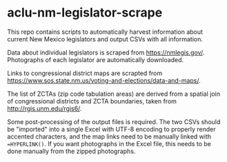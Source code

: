 # aclu-nm-legislator-scrape

This repo contains scripts to automatically harvest information about current New Mexico legislators and output CSVs with all information.  

Data about individual legislators is scraped from https://nmlegis.gov/. Photographs of each legislator are automatically downloaded.  

Links to congressional district maps are scrapted from https://www.sos.state.nm.us/voting-and-elections/data-and-maps/. 

The list of ZCTAs (zip code tabulation areas) are derived from a spatial join of congressional districts and ZCTA boundaries, taken from http://rgis.unm.edu/rgis6/. 

Some post-processing of the output files is required. The two CSVs should be "imported" into a single Excel with UTF-8 encoding to properly render accented characters, and the map links need to be manually linked with `=HYPERLINK()`. If you want photographs in the Excel file, this needs to be done manually from the zipped photographs. 
